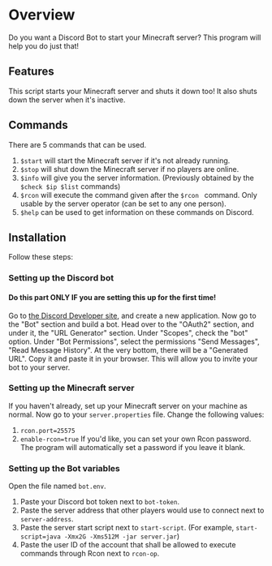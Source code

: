 # Overview
Do you want a Discord Bot to start your Minecraft server? This program will help you do just that!

## Features
This script starts your Minecraft server and shuts it down too! It also shuts down the server when it's inactive. 

## Commands
There are 5 commands that can be used. 
1. `$start` will start the Minecraft server if it's not already running. 
2. `$stop` will shut down the Minecraft server if no players are online.  
3. `$info` will give you the server information. (Previously obtained by the `$check $ip $list` commands)
4. `$rcon` will execute the command given after the `$rcon ` command. Only usable by the server operator (can be set to any one person). 
5. `$help` can be used to get information on these commands on Discord.

## Installation
Follow these steps: 
### Setting up the Discord bot
#### Do this part ONLY IF you are setting this up for the first time! 
Go to [the Discord Developer site](https://discord.com/developers/), and create a new application. Now go to the "Bot" section and build a bot. 
Head over to the "OAuth2" section, and under it, the "URL Generator" section. Under "Scopes", check the "bot" option.
Under "Bot Permissions", select the permissions "Send Messages", "Read Message History". At the very bottom, there will be a "Generated URL".
Copy it and paste it in your browser. This will allow you to invite your bot to your server. 

### Setting up the Minecraft server
If you haven't already, set up your Minecraft server on your machine as normal. Now go to your `server.properties` file. 
Change the following values:
1. `rcon.port=25575`
2. `enable-rcon=true` If you'd like, you can set your own Rcon password. The program will automatically set a password if you leave it blank. 

### Setting up the Bot variables
Open the file named `bot.env`. 
1. Paste your Discord bot token next to `bot-token`. 
2. Paste the server address that other players would use to connect next to `server-address`. 
3. Paste the server start script next to `start-script`. (For example, `start-script=java -Xmx2G -Xms512M -jar server.jar`)
4. Paste the user ID of the account that shall be allowed to execute commands through Rcon next to `rcon-op`. 
